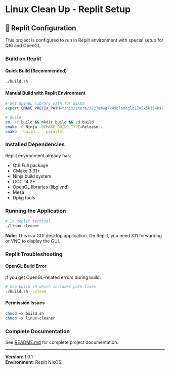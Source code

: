 # Linux Clean Up - Replit Setup

## 🔧 Replit Configuration

This project is configured to run in Replit environment with special setup for Qt6 and OpenGL.

### Build on Replit

#### Quick Build (Recommended)
```bash
./build.sh
```

#### Manual Build with Replit Environment
```bash
# Set OpenGL library path for NixOS
export CMAKE_PREFIX_PATH="/nix/store/7227amwg7k4sbl6mhglq17v5x5ki54ks-libglvnd-1.7.0:/nix/store/akn28bf4vh2q3p2czwkm37acmf33bvgd-libglvnd-1.7.0-dev:$CMAKE_PREFIX_PATH"

# Build
rm -rf build && mkdir build && cd build
cmake -G Ninja -DCMAKE_BUILD_TYPE=Release ..
cmake --build . --parallel
```

### Installed Dependencies

Replit environment already has:
- Qt6 Full package
- CMake 3.31+
- Ninja build system
- GCC 14.2+
- OpenGL libraries (libglvnd)
- Mesa
- Dpkg tools

### Running the Application

```bash
# In Replit terminal
./linux-cleaner
```

**Note**: This is a GUI desktop application. On Replit, you need X11 forwarding or VNC to display the GUI.

### Replit Troubleshooting

#### OpenGL Build Error
If you get OpenGL-related errors during build:
```bash
# Use build.sh which includes path fixes
./build.sh --clean
```

#### Permission Issues
```bash
chmod +x build.sh
chmod +x linux-cleaner
```

### Complete Documentation

See [README.md](README.md) for complete project documentation.

---

**Version**: 1.0.1  
**Environment**: Replit NixOS

